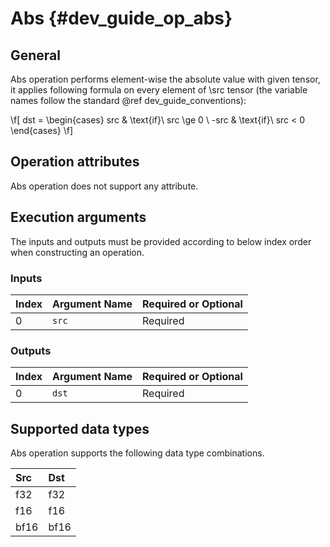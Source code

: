 Abs {#dev_guide_op_abs}
=======================

## General

Abs operation performs element-wise the absolute value with given tensor, it
applies following formula on every element of \src tensor (the variable names
follow the standard @ref dev_guide_conventions):

\f[ dst = \begin{cases} src & \text{if}\ src \ge 0 \\
    -src & \text{if}\ src < 0 \end{cases} \f]

## Operation attributes

Abs operation does not support any attribute.

## Execution arguments

The inputs and outputs must be provided according to below index order when
constructing an operation.

### Inputs

| Index | Argument Name | Required or Optional |
|:------|:--------------|:---------------------|
| 0     | `src`         | Required             |

### Outputs

| Index | Argument Name | Required or Optional |
|:------|:--------------|:---------------------|
| 0     | `dst`         | Required             |

## Supported data types

Abs operation supports the following data type combinations.

| Src  | Dst  |
|:-----|:-----|
| f32  | f32  |
| f16  | f16  |
| bf16 | bf16 |
